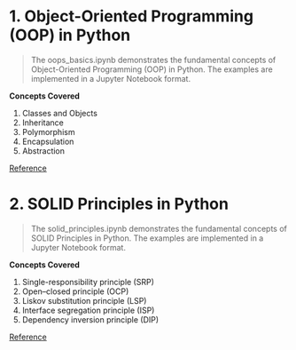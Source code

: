 # 1. Object-Oriented Programming (OOP) in Python
> The oops_basics.ipynb demonstrates the fundamental concepts of Object-Oriented Programming (OOP) in Python. The examples are implemented in a Jupyter Notebook format.

**Concepts Covered**
1. Classes and Objects
2. Inheritance
3. Polymorphism
4. Encapsulation
5. Abstraction

[Reference](https://www.geeksforgeeks.org/python-oops-concepts/)

# 2. SOLID Principles in Python
> The solid_principles.ipynb demonstrates the fundamental concepts of SOLID Principles in Python. The examples are implemented in a Jupyter Notebook format.

**Concepts Covered**
1. Single-responsibility principle (SRP)
2. Open–closed principle (OCP)
3. Liskov substitution principle (LSP)
4. Interface segregation principle (ISP)
5. Dependency inversion principle (DIP)

[Reference](https://realpython.com/solid-principles-python/)